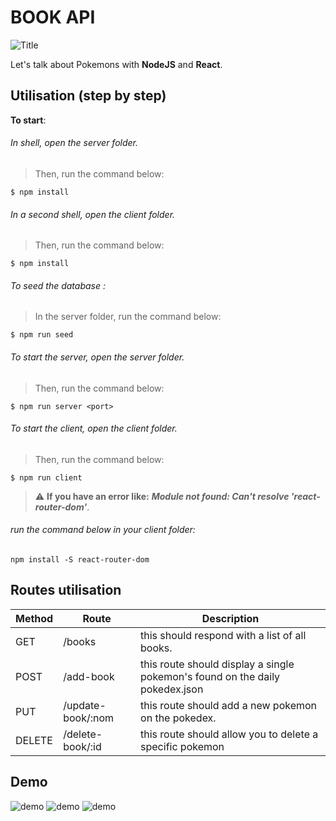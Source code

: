 # BOOK API
![Title](https://user-images.githubusercontent.com/20692907/78142386-d6a7dc00-7467-11ea-81ca-c21b6b77d823.png)

Let's talk about Pokemons with **NodeJS** and **React**.

## Utilisation (step by step) 

**To start**:

###### In shell, open the server folder.
> Then, run the command below:
```shell
$ npm install
```

###### In a second shell, open the client folder.
> Then, run the command below:
```shell
$ npm install
```

###### To seed the database :
> In the server folder, run the command below:
```shell
$ npm run seed
```

###### To start the server, open the server folder.
> Then, run the command below:
```shell
$ npm run server <port>
```

###### To start the client, open the client folder.
> Then, run the command below:
```shell
$ npm run client
```
> :warning: **If you have an error like:** ***Module not found: Can't resolve 'react-router-dom'***. 
###### run the command below in your client folder: 
```shell 
npm install -S react-router-dom
```

## Routes utilisation

|Method	|Route	|Description|
|-------|------|-----------|
|GET	| /books | this should respond with a list of all books.|
|POST	| /add-book	| this route should display a single pokemon's found on the daily pokedex.json|
|PUT	| /update-book/:nom | this route should add a new pokemon on the pokedex.|
|DELETE	| /delete-book/:id	| this route should allow you to delete a specific pokemon|

## Demo
![demo](https://i.ibb.co/9wnBcgy/Capture-d-e-cran-2021-09-24-a-15-22-04.png)
![demo](https://i.ibb.co/ChdhYtT/Capture-d-e-cran-2021-09-24-a-15-23-51.png)
![demo](https://i.ibb.co/5nVF1n3/Capture-d-e-cran-2021-09-24-a-15-24-15.png)


